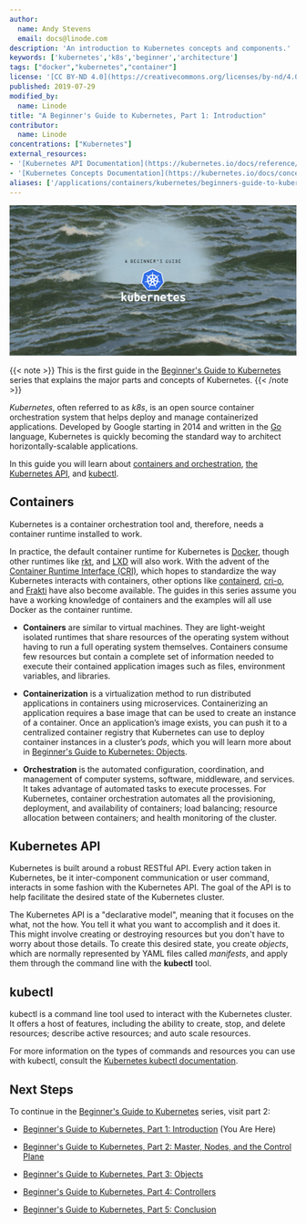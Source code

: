 ```yaml
---
author:
  name: Andy Stevens
  email: docs@linode.com
description: 'An introduction to Kubernetes concepts and components.'
keywords: ['kubernetes','k8s','beginner','architecture']
tags: ["docker","kubernetes","container"]
license: '[CC BY-ND 4.0](https://creativecommons.org/licenses/by-nd/4.0)'
published: 2019-07-29
modified_by:
  name: Linode
title: "A Beginner's Guide to Kubernetes, Part 1: Introduction"
contributor:
  name: Linode
concentrations: ["Kubernetes"]
external_resources:
- '[Kubernetes API Documentation](https://kubernetes.io/docs/reference/generated/kubernetes-api/v1.17/)'
- '[Kubernetes Concepts Documentation](https://kubernetes.io/docs/concepts/)'
aliases: ['/applications/containers/kubernetes/beginners-guide-to-kubernetes-part-1-introduction/','/kubernetes/beginners-guide-to-kubernetes-part-1-introduction/','/applications/containers/kubernetes/beginners-guide-to-kubernetes-introduction/']
---
```


![A Beginner's Guide to Kubernetes](beginners-guide-to-kubernetes.png "A Beginner's Guide to Kubernetes")

{{< note >}}
This is the first guide in the [Beginner's Guide to Kubernetes](/docs/kubernetes/beginners-guide-to-kubernetes) series that explains the major parts and concepts of Kubernetes.
{{< /note >}}

*Kubernetes*, often referred to as *k8s*, is an open source container orchestration system that helps deploy and manage containerized applications. Developed by Google starting in 2014 and written in the [Go](http://golang.org) language, Kubernetes is quickly becoming the standard way to architect horizontally-scalable applications.

In this guide you will learn about [containers and orchestration](#containers), [the Kubernetes API](#kubernetes-api), and [kubectl](#kubectl).

## Containers

Kubernetes is a container orchestration tool and, therefore, needs a container runtime installed to work.

In practice, the default container runtime for Kubernetes is [Docker](https://www.docker.com/), though other runtimes like [rkt](https://coreos.com/rkt/), and [LXD](https://linuxcontainers.org/lxd/introduction/) will also work. With the advent of the [Container Runtime Interface (CRI)](https://github.com/kubernetes/community/blob/master/contributors/devel/sig-node/container-runtime-interface.md), which hopes to standardize the way Kubernetes interacts with containers, other options like [containerd](https://containerd.io/), [cri-o](https://cri-o.io/), and [Frakti](https://github.com/kubernetes/frakti) have also become available. The guides in this series assume you have a working knowledge of containers and the examples will all use Docker as the container runtime.

 - **Containers** are similar to virtual machines. They are light-weight isolated runtimes that share resources of the operating system without having to run a full operating system themselves. Containers consume few resources but contain a complete set of information needed to execute their contained application images such as files, environment variables, and libraries.

 - **Containerization** is a virtualization method to run distributed applications in containers using microservices. Containerizing an application requires a base image that can be used to create an instance of a container. Once an application’s image exists, you can push it to a centralized container registry that Kubernetes can use to deploy container instances in a cluster’s *pods*, which you will learn more about in [Beginner's Guide to Kubernetes: Objects](/docs/kubernetes/beginners-guide-to-kubernetes-part-3-objects/#pods).

 - **Orchestration** is the automated configuration, coordination, and management of computer systems, software, middleware, and services. It takes advantage of automated tasks to execute processes. For Kubernetes, container orchestration automates all the provisioning, deployment, and availability of containers; load balancing; resource allocation between containers; and health monitoring of the cluster.

## Kubernetes API

Kubernetes is built around a robust RESTful API. Every action taken in Kubernetes, be it inter-component communication or user command, interacts in some fashion with the Kubernetes API. The goal of the API is to help facilitate the desired state of the Kubernetes cluster.

The Kubernetes API is a "declarative model", meaning that it focuses on the what, not the how. You tell it what you want to accomplish and it does it. This might involve creating or destroying resources but you don't have to worry about those details. To create this desired state, you create *objects*, which are normally represented by YAML files called *manifests*, and apply them through the command line with the **kubectl** tool.

## kubectl

kubectl is a command line tool used to interact with the Kubernetes cluster. It offers a host of features, including the ability to create, stop, and delete resources; describe active resources; and auto scale resources.

For more information on the types of commands and resources you can use with kubectl, consult the [Kubernetes kubectl documentation](https://kubernetes.io/docs/reference/kubectl/overview/).

## Next Steps

To continue in the [Beginner's Guide to Kubernetes](/docs/kubernetes/beginners-guide-to-kubernetes) series, visit part 2:

 - [Beginner's Guide to Kubernetes, Part 1: Introduction](/docs/kubernetes/beginners-guide-to-kubernetes-part-1-introduction/) (You Are Here)

 - [Beginner's Guide to Kubernetes, Part 2: Master, Nodes, and the Control Plane](/docs/kubernetes/beginners-guide-to-kubernetes-part-2-master-nodes-control-plane/)

 - [Beginner's Guide to Kubernetes, Part 3: Objects](/docs/kubernetes/beginners-guide-to-kubernetes-part-3-objects/)

 - [Beginner's Guide to Kubernetes, Part 4: Controllers](/docs/kubernetes/beginners-guide-to-kubernetes-part-4-controllers/)

 - [Beginner's Guide to Kubernetes, Part 5: Conclusion](/docs/kubernetes/beginners-guide-to-kubernetes-part-5-conclusion/)
